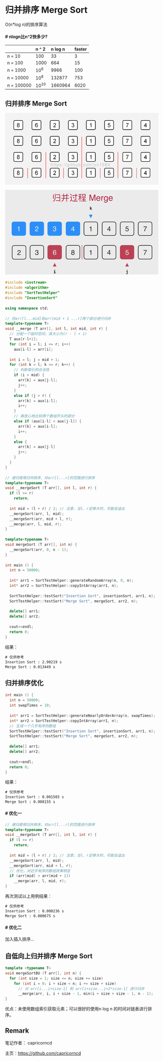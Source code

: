 # 归并排序 Merge Sort

O(n*log n)的排序算法

#### # nlogn比n^2快多少?

|| n ^ 2 | n log n | faster |
| :-- | :-- | :-- | :-- |
| n = 10 | 100 | 33 | 3 |
| n = 100 | 1000 | 664 | 15 |
| n = 1000 | 10<sup>6</sup> | 9966 | 100 |
| n = 10000 | 10<sup>8</sup> | 132877 | 753 |
| n = 100000 | 10<sup>10</sup> | 1660964 | 6020 |

## 归并排序 Merge Sort

![归并排序 Merge Sort](img/merge-sort.png)

![归并排序 Merge Sort](img/merge-sort-2.png)

```c++
#include <iostream>
#include <algorithm>
#include "SortTestHelper"
#include "InsertionSort"

using namespace std;

// 将arr[l...mid]和arr[mid + 1 ...r]两个部分进行归并
template<typename T>
void __merge (T arr[], int l, int mid, int r) {
  // 分配一个临时空间，其大小为(r - l + 1)
  T aux[r-l+1];
  for (int i = l; i <= r; i++)
    aux[i-l] = arr[i];

  int i = l; j = mid + 1;
  for (int k = l; k <= r; k++) {
    // 判断索引的合法性
    if (i > mid) {
      arr[k] = aux[j-l];
      j++;
    }
    else if (j > r) {
      arr[k] = aux[i-l];
      i++;
    }
    // 再放心地比较两个数组开头的部分
    else if (aux[i-l] < aux[j-l]) {
      arr[k] = aux[i-l];
      i++;
    }
    else {
      arr[k] = aux[j-l]
      j++;
    }
  }
}

// 递归使用归并排序，对arr[l...r]的范围进行排序
template<typename T>
void __mergeSort (T arr[], int l, int r) {
  if (l >= r)
    return;

  int mid = (l + r) / 2; // 注意，当l、r足够大时，可能会溢出
  __mergeSort(arr, l, mid);
  __mergeSort(arr, mid + l, r);
  __merge(arr, l, mid, r);
}

template<typename T>
void mergeSort (T arr[], int n) {
  __mergeSort(arr, 0, n - 1);
}

int main () {
  int n = 50000;

  int* arr1 = SortTestHelper::generateRandomArray(n, 0, n);
  int* arr2 = SortTestHelper::copyIntArray(arr1, n);

  SortTestHelper::testSort("Insertion Sort", insertionSort, arr1, n);
  SortTestHelper::testSort("Merge Sort", mergeSort, arr2, n);

  delete[] arr1;
  delete[] arr2;

  cout<<endl;
  return 0;
}
```

结果：

```
# 仅供参考
Insertion Sort : 2.90219 s
Merge Sort : 0.013449 s
```

## 归并排序优化

```c++
int main () {
  int n = 50000;
  int swapTimes = 10;

  int* arr1 = SortTestHelper::generateNearlyOrderArray(n, swapTimes);
  int* arr2 = SortTestHelper::copyIntArray(arr1, n);
  // 生成一个几乎有序的数组
  SortTestHelper::testSort("Insertion Sort", insertionSort, arr1, n);
  SortTestHelper::testSort("Merge Sort", mergeSort, arr2, n);

  delete[] arr1;
  delete[] arr2;

  cout<<endl;
  return 0;
}
```

结果：

```
# 仅供参考
Insertion Sort : 0.001503 s
Merge Sort : 0.008155 s
```

#### # 优化一

```c++
// 递归使用归并排序，对arr[l...r]的范围进行排序
template<typename T>
void __mergeSort (T arr[], int l, int r) {
  if (l >= r)
    return;

  int mid = (l + r) / 2; // 注意，当l、r足够大时，可能会溢出
  __mergeSort(arr, l, mid);
  __mergeSort(arr, mid + l, r);
  // 优化，对近乎有序的数组效果明显
  if (arr[mid] > arr[mid + 1])
    __merge(arr, l, mid, r);
}
```

再次测试以上用例结果：

```
# 仅供参考
Insertion Sort : 0.000236 s
Merge Sort : 0.000675 s
```

#### # 优化二

加入插入排序...

## 自低向上归并排序 Merge Sort

```c++
template <typename T>
void mergeSortBU (T arr[], int n) {
  for (int size = 1; size <= n; size += size)
    for (int i = 0; i + size < n; i += size + size)
      // 对 arr[i...i+size-1] 和 arr[i+size...i+2*size-1] 进行归并
      __merge(arr, i, i + size - 1, min(i + size + size - 1, n - 1);
}
```

优点：未使用数组索引获取元素；可以很好的使用n log n 的时间对链表进行排序。

## Remark

笔记作者： capricorncd

主页：https://github.com/capricorncd
